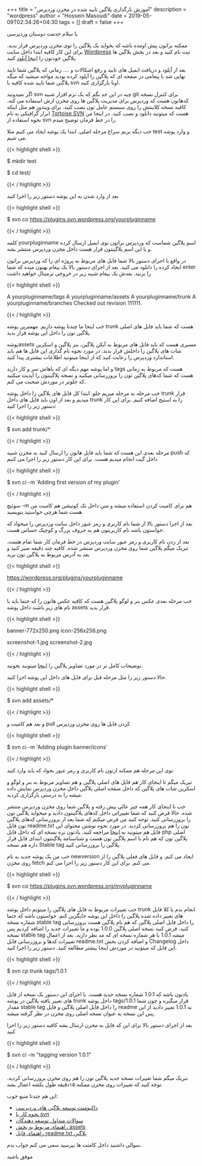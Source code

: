 +++
title = "آموزش بارگذاری پلاگین تایید شده در مخزن وردپرس"
description = "wordpress"
author = "Hossein Masoudi"
date = 2019-05-09T02:34:26+04:30
tags = []
draft = false
+++

با سلام خدمت دوستان وردپرسی

ممکنه براتون پیش اومده باشه که بخواید یک پلاگین را توی مخزن وردپرس قرار بدید.
برای این کار کافیه ابتدا داخل سایت [Wordpress](https://wordpress.org/) ثبت نام کنید و بعد در بخش پلاگین ها پلاگین خودتون را [اینجا آپلود](https://wordpress.org/plugins/developers/add/) کنید.

بعد از آپلود و دریافت ایمیل های تایید و رفع اشکالات و .... زمانی که پلاگین شما تایید نهایی شد با پیغامی در صفحه ای که پلاگین را آپلود کرده بودید مواجه میشید که میگه پلاگین شما تایید شده کافیه با svn اونا بارگزاری کنید.

اگر نمیدونید svn چیه در این حد بگم که یک نرم افزار شبیه git برای کنترل نسخه کدهاتون هست که وردپرس برای مدیریت پلاگین ها روی مخزن ازش استفاده می کنه. کافیه نسخه کلاینتش را روی سیستم عامل تون نصب کنید. برای ویندوز هم مثل اینکه ابزار گرافیکی به نام [Tortoise SVN](https://tortoisesvn.net/) هست که میتونید دانلود و نصب کنید. در اینجا من نحوه استفاده از svn را در خط فرمان توضیح میدم.

خب دیگه بریم سراغ مرحله اصلی.
ابتدا یک پوشه ایجاد می کنیم مثلا test و وارد پوشه می شیم.

{{< highlight shell >}}

$ mkdir test

$ cd test/

{{< / highlight >}}

بعد از وارد شدن به این پوشه دستور زیر را اجرا کنید

{{< highlight shell >}}

$ svn co https://plugins.svn.wordpress.org/yourpluginname

{{< / highlight >}}

کلمه yourpluginname اسم پلاگین شماست که وردپرس براتون توی ایمیل ارسال کرده و با این اسم پلاگینتون قرار هست داخل مخزن وردپرس منتشر بشه.

در واقع با اجرای دستور بالا شما فایل های مربوط به پروژه ای را که وردپرس براتون ایجاد کرده را دانلود می کنید. 
بعد از اجرای دستور بالا یک پیغام بهتون میده که شما enter را بزنید.
بعدش یک پیغام شبیه زیر در خروجی ترمینال خواهید داشت

{{< highlight shell >}}

A    yourpluginname/tags
A    yourpluginname/assets
A    yourpluginname/trunk
A    yourpluginname/branches
Checked out revision 111111.

{{< / highlight >}}

خب اینجا ما چندتا پوشه داریم. مهمترین پوشه trunk هست که شما باید فایل های اصلی پلاگین تون را داخل این پوشه قرار بدید.

پوشهassets مسیری هست که باید فایل های مربوط به آیکن پلاگین، بنر پلاگین و اسکرین شات های پلاگین را داخلش قرار بدید.
در مورد نحوه نام گذاری این فایل ها هم باید استاندارد وردپرس را رعایت کنید که از اینجا میتونید اطلاعات بیشتری پیدا کنید.

و اما پوشه مهم دیگه ای که باهاش سر و کار دارید tags هست که مربوط به زمانی هست که شما کدهای پلاگین تون را بروزرسانی میکنید و نسخه پلاگینتون را آپدیت میکنید که جلوتر در موردش صحبت می کنم.

خب مرحله به مرحله میریم جلو. ابتدا کل فایل های پلاگین را داخل پوشه trunk قرار میدیم و بعد از اون باید فایل های داخل trunk را به استیج اضافه کنیم. برای این کار دستور زیر را اجرا کنید:

{{< highlight shell >}}

$ svn add trunk/*

{{< / highlight >}}

مرحله بعدی این هست که شما باید فایل هاتون را ارسال کنید به مخزن شبیه push که داخل گیت انجام میدیم هست. برای این کار دستور زیر را اجرا می کنیم

{{< highlight shell >}}

$ svn ci -m 'Adding first version of my plugin'

{{< / highlight >}}

سوئیچ -m  هم برای کامیت کردن استفاده میشه و متن داخل تک کوتیشن هم کامیت من هست شما هرچی خواستید بنویسید.

بعد از اجرا دستور بالا از شما نام کاربری و رمز عبور داخل سایت وردپرس را میخواد که حواستون باشه نام کاربریتون هم به حروف بزرگ و کوچیک حساس هست.

بعد از زدن نام کاربری و رمز عبور سایت وردپرس در خط فرمان کار شما تمام هست. تبریک میگم پلاگین شما روی مخزن وردپرس منتشر شده. کافیه چند دقیقه صبر کنید و بعد به آدرس مربوط به پلاگین تون برید

{{< highlight shell >}}

https://wordpress.org/plugins/yourpluginname

{{< / highlight >}}

خب مرحله بعدی عکس بنر و لوگو پلاگین هست که کافیه عکس هاتون را که حتما باید با نام های زیر باشند داخل پوشه assets قرار بدید. 

{{< highlight shell >}}

banner-772x250.png
icon-256x256.png

screenshot-1.jpg
screenshot-2.jpg

{{< / highlight >}}

توضیحات کامل تر در مورد تصاویر پلاگین را [اینجا](https://developer.wordpress.org/plugins/wordpress-org/plugin-assets/) میتونید بخونید.

حالا دستور زیر را مثل مرحله قبل برای فایل های داخل این پوشه اجرا کنید.

{{< highlight shell >}}

$ svn add assets/*

{{< / highlight >}}

و بعد هم کامیت و pull کردن فایل ها روی مخزن وردپرس

{{< highlight shell >}}

$ svn ci -m 'Adding plugin banner/icons'

{{< / highlight >}}

توی این مرحله هم ممکنه ازتون نام کاربری و رمز عبور بخواد که باید وارد کنید.

تبریک میگم تا اینجای کار هم فایل های اصلی پلاگین و هم تصاویر مربوط به بنر و لوگو و اسکرین شات های پلاگین که داخل صفحه اصلی پلاگین داخل مخزن وردپرس نمایش داده میشه را به درستی بارگزاری کردید.

خب تا اینجای کار همه چیز عالی پیش رفته و پلاگین شما روی مخزن وردپرس منتشر شده.
حالا فرض کنید که شما تغییراتی داخل کدهای پلاگینتون دادید و میخواید پلاگین تون را بروزرسانی کنید. توجه کنید من فرض میکنم که شما بعد از بروزرسانی کدهای پلاگین تون فایل readme.txt تون را هم بروزرسانی کردید. در مورد نحوه نوشتن محتوای این فایل هم میتونید به [اینجا](https://developer.wordpress.org/plugins/wordpress-org/how-your-readme-txt-works/) مراجعه کنید.
یادتون نره نسخه ای که داخل فایل php اصلی پلاگین تون که هم نام با اسم پلاگین تون هست و شناسنامه پلاگینتون ابتدای فایل قرار داره هم نسخه Stable tag پلاگین را بروزرسانی کنید.

خب من یک پوشه جدید به نام newversion ایجاد می کنم. و فایل های فعلی پلاگین را از روی مخزن fetch می کنم. برای این کار دستور زیر را اجرا می کنم.

{{< highlight shell >}}

$ svn co https://plugins.svn.wordpress.org/mypluginname

{{< / highlight >}}

خب تغییرات مربوط به فایل های پلاگین را میتونم داخل پوشه trunk انجام بدم یا کلا فایل های تغییر داده شده پلاگین را داخل این پوشه جایگزین کنم.
حواستون باشه که حتما شماره نسخه stable tag را داخل فایل اصلی پلاگین که هم نام پلاگین هست بروزرسانی کنید.
فرض کنید نسخه اصلی پلاگین 1.0.0 بوده و ما تغییرات جدید را اضافه کردیم پس نسخه stable tag میشه 1.0.1 یا هر شماره نسخه ای که مد نظر دارید.
بعد از اعمال تغییرات کدها و بروزرسانی فایل readme.txt و اضافه کردن بخش  Changelog 
داخل این فایل که میتونید در موردش اینجا بیشتر مطالعه کنید. دستور زیر را اجرا کنید.

{{< highlight shell >}}

$ svn cp trunk tags/1.0.1

{{< / highlight >}}

یادتون باشه که 1.0.1 شماره نسخه جدید هست. با اجرای این دستور یک نسخه از فایل های تغییر یافته پلاگین در پوشه trunk داخل پوشه tags/1.0.1 قرار میگیره و چون شما مقدار stable tag را داخل فایل اصلی پلاگین و فایل readme به 1.0.1 تغییر دادید از این پس این نسخه به عنوان نسخه اصلی روی مخزن در نظر گرفته میشه.

بعد از اجرای دستور بالا برای این که فایل به مخزن ارسال بشه کافیه دستور زیر را اجرا کنید

{{< highlight shell >}}

$ svn ci -m "tagging version 1.0.1"

{{< / highlight >}}

تبریک میگم شما تغییرات نسخه جدید پلاگین تون را هم روی مخزن بروزرسانی کردید. توجه کنید که تغییرات روی مخزن ممکنه ۱۵دقیقه طول بکشه اعمال بشه.

این هم چندتا منبع خوب:

* [داکیومنت توسعه پلاگین های وردپرسی](https://developer.wordpress.org/plugins/)
* [نحوه کار با svn](https://developer.wordpress.org/plugins/wordpress-org/how-to-use-subversion/)
* [سوالات متداول توسعه دهندگان](https://developer.wordpress.org/plugins/wordpress-org/plugin-developer-faq/)
* [راهنمای مربوط به بخش assets](https://developer.wordpress.org/plugins/wordpress-org/plugin-assets/)
* [راهنمای فایل readme.txt پلاگین](https://developer.wordpress.org/plugins/wordpress-org/how-your-readme-txt-works/)

سوالی داشتید داخل کامنت ها بپرسید سعی می کنم جواب بدم.

موفق باشید
